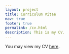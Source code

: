 ```yaml
---
layout: project
title: Curriculum Vitae
nav: true
footer: true
permalink: /cv.html
description: This is my CV.
---
```


You may view my CV <a href="CV_YanLEI.pdf">here</a>.